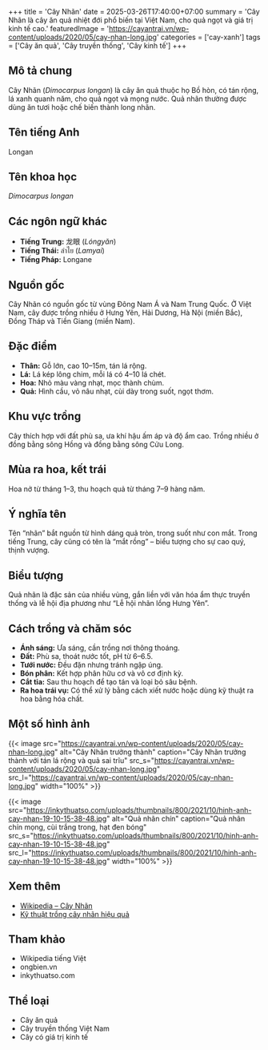+++
title = 'Cây Nhãn'
date = 2025-03-26T17:40:00+07:00
summary = 'Cây Nhãn là cây ăn quả nhiệt đới phổ biến tại Việt Nam, cho quả ngọt và giá trị kinh tế cao.'
featuredImage = 'https://cayantrai.vn/wp-content/uploads/2020/05/cay-nhan-long.jpg'
categories = ['cay-xanh']
tags = ['Cây ăn quả', 'Cây truyền thống', 'Cây kinh tế']
+++

## Mô tả chung

Cây Nhãn (*Dimocarpus longan*) là cây ăn quả thuộc họ Bồ hòn, có tán rộng, lá xanh quanh năm, cho quả ngọt và mọng nước. Quả nhãn thường được dùng ăn tươi hoặc chế biến thành long nhãn.

## Tên tiếng Anh

Longan

## Tên khoa học

*Dimocarpus longan*

## Các ngôn ngữ khác

- **Tiếng Trung:** 龙眼 (*Lóngyǎn*)
- **Tiếng Thái:** ลำไย (*Lamyai*)
- **Tiếng Pháp:** Longane

## Nguồn gốc

Cây Nhãn có nguồn gốc từ vùng Đông Nam Á và Nam Trung Quốc. Ở Việt Nam, cây được trồng nhiều ở Hưng Yên, Hải Dương, Hà Nội (miền Bắc), Đồng Tháp và Tiền Giang (miền Nam).

## Đặc điểm

- **Thân:** Gỗ lớn, cao 10–15m, tán lá rộng.
- **Lá:** Lá kép lông chim, mỗi lá có 4–10 lá chét.
- **Hoa:** Nhỏ màu vàng nhạt, mọc thành chùm.
- **Quả:** Hình cầu, vỏ nâu nhạt, cùi dày trong suốt, ngọt thơm.

## Khu vực trồng

Cây thích hợp với đất phù sa, ưa khí hậu ấm áp và độ ẩm cao. Trồng nhiều ở đồng bằng sông Hồng và đồng bằng sông Cửu Long.

## Mùa ra hoa, kết trái

Hoa nở từ tháng 1–3, thu hoạch quả từ tháng 7–9 hàng năm.

## Ý nghĩa tên

Tên “nhãn” bắt nguồn từ hình dáng quả tròn, trong suốt như con mắt. Trong tiếng Trung, cây cũng có tên là “mắt rồng” – biểu tượng cho sự cao quý, thịnh vượng.

## Biểu tượng

Quả nhãn là đặc sản của nhiều vùng, gắn liền với văn hóa ẩm thực truyền thống và lễ hội địa phương như “Lễ hội nhãn lồng Hưng Yên”.

## Cách trồng và chăm sóc

- **Ánh sáng:** Ưa sáng, cần trồng nơi thông thoáng.
- **Đất:** Phù sa, thoát nước tốt, pH từ 6–6.5.
- **Tưới nước:** Đều đặn nhưng tránh ngập úng.
- **Bón phân:** Kết hợp phân hữu cơ và vô cơ định kỳ.
- **Cắt tỉa:** Sau thu hoạch để tạo tán và loại bỏ sâu bệnh.
- **Ra hoa trái vụ:** Có thể xử lý bằng cách xiết nước hoặc dùng kỹ thuật ra hoa bằng hóa chất.

## Một số hình ảnh

{{< image src="https://cayantrai.vn/wp-content/uploads/2020/05/cay-nhan-long.jpg"
           alt="Cây Nhãn trưởng thành"
           caption="Cây Nhãn trưởng thành với tán lá rộng và quả sai trĩu"
           src_s="https://cayantrai.vn/wp-content/uploads/2020/05/cay-nhan-long.jpg"
           src_l="https://cayantrai.vn/wp-content/uploads/2020/05/cay-nhan-long.jpg"
           width="100%" >}}

{{< image src="https://inkythuatso.com/uploads/thumbnails/800/2021/10/hinh-anh-cay-nhan-19-10-15-38-48.jpg"
           alt="Quả nhãn chín"
           caption="Quả nhãn chín mọng, cùi trắng trong, hạt đen bóng"
           src_s="https://inkythuatso.com/uploads/thumbnails/800/2021/10/hinh-anh-cay-nhan-19-10-15-38-48.jpg"
           src_l="https://inkythuatso.com/uploads/thumbnails/800/2021/10/hinh-anh-cay-nhan-19-10-15-38-48.jpg"
           width="100%" >}}

## Xem thêm

- [Wikipedia – Cây Nhãn](https://vi.wikipedia.org/wiki/Nhãn)
- [Kỹ thuật trồng cây nhãn hiệu quả](https://ongbien.vn/ky-thuat-canh-tac/ky-thuat-trong-va-cham-soc-cay-nhan-hieu-qua-cao-55741dt.html)

## Tham khảo

- Wikipedia tiếng Việt
- ongbien.vn
- inkythuatso.com

## Thể loại

- Cây ăn quả
- Cây truyền thống Việt Nam
- Cây có giá trị kinh tế
